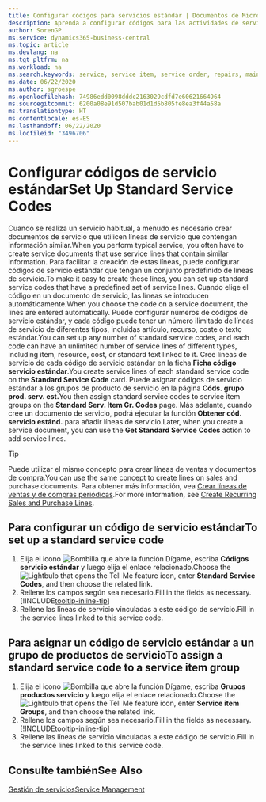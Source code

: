 ```yaml
---
title: Configurar códigos para servicios estándar | Documentos de Microsoft
description: Aprenda a configurar códigos para las actividades de servicio que realiza a menudo.
author: SorenGP
ms.service: dynamics365-business-central
ms.topic: article
ms.devlang: na
ms.tgt_pltfrm: na
ms.workload: na
ms.search.keywords: service, service item, service order, repairs, maintenance
ms.date: 06/22/2020
ms.author: sgroespe
ms.openlocfilehash: 74986edd0098dddc2163029cdfd7e60621664964
ms.sourcegitcommit: 6200a08e91d507bab01d1d5b805fe8ea3f44a58a
ms.translationtype: HT
ms.contentlocale: es-ES
ms.lasthandoff: 06/22/2020
ms.locfileid: "3496706"
---
```

# <a name="set-up-standard-service-codes"></a><span data-ttu-id="c227a-103">Configurar códigos de servicio estándar</span><span class="sxs-lookup"><span data-stu-id="c227a-103">Set Up Standard Service Codes</span></span>

<span data-ttu-id="c227a-104">Cuando se realiza un servicio habitual, a menudo es necesario crear documentos de servicio que utilicen líneas de servicio que contengan información similar.</span><span class="sxs-lookup"><span data-stu-id="c227a-104">When you perform typical service, you often have to create service documents that use service lines that contain similar information.</span></span> <span data-ttu-id="c227a-105">Para facilitar la creación de estas líneas, puede configurar códigos de servicio estándar que tengan un conjunto predefinido de líneas de servicio.</span><span class="sxs-lookup"><span data-stu-id="c227a-105">To make it easy to create these lines, you can set up standard service codes that have a predefined set of service lines.</span></span> <span data-ttu-id="c227a-106">Cuando elige el código en un documento de servicio, las líneas se introducen automáticamente.</span><span class="sxs-lookup"><span data-stu-id="c227a-106">When you choose the code on a service document, the lines are entered automatically.</span></span> <span data-ttu-id="c227a-107">Puede configurar números de códigos de servicio estándar, y cada código puede tener un número ilimitado de líneas de servicio de diferentes tipos, incluidas artículo, recurso, coste o texto estándar.</span><span class="sxs-lookup"><span data-stu-id="c227a-107">You can set up any number of standard service codes, and each code can have an unlimited number of service lines of different types, including item, resource, cost, or standard text linked to it.</span></span> <span data-ttu-id="c227a-108">Cree líneas de servicio de cada código de servicio estándar en la ficha **Ficha código servicio estándar**.</span><span class="sxs-lookup"><span data-stu-id="c227a-108">You create service lines of each standard service code on the **Standard Service Code** card.</span></span> <span data-ttu-id="c227a-109">Puede asignar códigos de servicio estándar a los grupos de producto de servicio en la página **Códs. grupo prod. serv. est.**</span><span class="sxs-lookup"><span data-stu-id="c227a-109">You then assign standard service codes to service item groups on the **Standard Serv. Item Gr. Codes** page.</span></span> <span data-ttu-id="c227a-110">Más adelante, cuando cree un documento de servicio, podrá ejecutar la función **Obtener cód. servicio estánd.** para añadir líneas de servicio.</span><span class="sxs-lookup"><span data-stu-id="c227a-110">Later, when you create a service document, you can use the **Get Standard Service Codes** action to add service lines.</span></span>  
  
> [!Tip]
> <span data-ttu-id="c227a-111">Puede utilizar el mismo concepto para crear líneas de ventas y documentos de compra.</span><span class="sxs-lookup"><span data-stu-id="c227a-111">You can use the same concept to create lines on sales and purchase documents.</span></span> <span data-ttu-id="c227a-112">Para obtener más información, vea [Crear líneas de ventas y de compras periódicas](sales-how-work-standard-lines.md).</span><span class="sxs-lookup"><span data-stu-id="c227a-112">For more information, see [Create Recurring Sales and Purchase Lines](sales-how-work-standard-lines.md).</span></span>  
  
## <a name="to-set-up-a-standard-service-code"></a><span data-ttu-id="c227a-113">Para configurar un código de servicio estándar</span><span class="sxs-lookup"><span data-stu-id="c227a-113">To set up a standard service code</span></span>

1. <span data-ttu-id="c227a-114">Elija el icono ![Bombilla que abre la función Dígame](media/ui-search/search_small.png "Dígame qué desea hacer"), escriba **Códigos servicio estándar** y luego elija el enlace relacionado.</span><span class="sxs-lookup"><span data-stu-id="c227a-114">Choose the ![Lightbulb that opens the Tell Me feature](media/ui-search/search_small.png "Tell me what you want to do") icon, enter **Standard Service Codes**, and then choose the related link.</span></span>  
2. <span data-ttu-id="c227a-115">Rellene los campos según sea necesario.</span><span class="sxs-lookup"><span data-stu-id="c227a-115">Fill in the fields as necessary.</span></span> [!INCLUDE[tooltip-inline-tip](includes/tooltip-inline-tip_md.md)]  
3. <span data-ttu-id="c227a-116">Rellene las líneas de servicio vinculadas a este código de servicio.</span><span class="sxs-lookup"><span data-stu-id="c227a-116">Fill in the service lines linked to this service code.</span></span>  

## <a name="to-assign-a-standard-service-code-to-a-service-item-group"></a><span data-ttu-id="c227a-117">Para asignar un código de servicio estándar a un grupo de productos de servicio</span><span class="sxs-lookup"><span data-stu-id="c227a-117">To assign a standard service code to a service item group</span></span>

1. <span data-ttu-id="c227a-118">Elija el icono ![Bombilla que abre la función Dígame](media/ui-search/search_small.png "Dígame qué desea hacer"), escriba **Grupos productos servicio** y luego elija el enlace relacionado.</span><span class="sxs-lookup"><span data-stu-id="c227a-118">Choose the ![Lightbulb that opens the Tell Me feature](media/ui-search/search_small.png "Tell me what you want to do") icon, enter **Service item Groups**, and then choose the related link.</span></span>  
2. <span data-ttu-id="c227a-119">Rellene los campos según sea necesario.</span><span class="sxs-lookup"><span data-stu-id="c227a-119">Fill in the fields as necessary.</span></span> [!INCLUDE[tooltip-inline-tip](includes/tooltip-inline-tip_md.md)]
3. <span data-ttu-id="c227a-120">Rellene las líneas de servicio vinculadas a este código de servicio.</span><span class="sxs-lookup"><span data-stu-id="c227a-120">Fill in the service lines linked to this service code.</span></span>  

## <a name="see-also"></a><span data-ttu-id="c227a-121">Consulte también</span><span class="sxs-lookup"><span data-stu-id="c227a-121">See Also</span></span>

[<span data-ttu-id="c227a-122">Gestión de servicios</span><span class="sxs-lookup"><span data-stu-id="c227a-122">Service Management</span></span>](service-service.md)